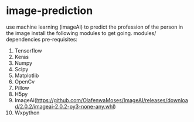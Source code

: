 # image-prediction
use machine learning (imageAI) to predict the profession of the person in the image 
install the following modules to get going.
modules/ dependencies pre-requisites:
1. Tensorflow
2. Keras
3. Numpy
4. Scipy
5. Matplotlib
6. OpenCv
7. Pillow
8. H5py
9. ImageAi(https://github.com/OlafenwaMoses/ImageAI/releases/download/2.0.2/imageai-2.0.2-py3-none-any.whl)
10. Wxpython

